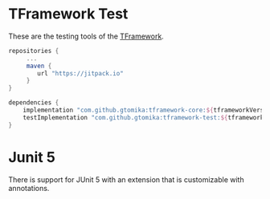 # TFramework Test

These are the testing tools of the [TFramework](https://github.com/Gtomika/tframework-core).

```gradle
repositories {
     ...
     maven {
        url "https://jitpack.io"
     }
}

dependencies {
    implementation "com.github.gtomika:tframework-core:${tframeworkVersion}"
    testImplementation "com.github.gtomika:tframework-test:${tframeworkTestVersion}"
}
```

# Junit 5

There is support for JUnit 5 with an extension that is customizable with annotations.
